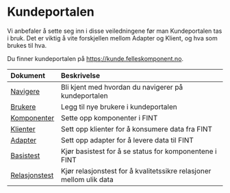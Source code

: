 # Kundeportalen

Vi anbefaler å sette seg inn i disse veiledningene før man Kundeportalen tas i bruk. Det er viktig å vite forskjellen mellom Adapter og Klient, og hva som brukes til hva. 

Du finner kundeportalen på <https://kunde.felleskomponent.no>.


| Dokument                                 | Beskrivelse                                                         |
|:-----------------------------------------|:--------------------------------------------------------------------|
| [Navigere](portal/navigere.md)           | Bli kjent med hvordan du navigerer på kundeportalen                 |
| [Brukere](portal/brukere.md)             | Legg til nye brukere i kundeportalen                                |
| [Komponenter](portal/komponenter.md)     | Sette opp komponenter i FINT                                        |
| [Klienter](portal/klient.md)             | Sett opp klienter for å konsumere data fra FINT                     |
| [Adapter](portal/adapter.md)             | Sett opp adapter for å levere data til FINT                         |
| [Basistest](portal/basistest.md)         | Kjør basistest for å se status for komponentene i FINT              |
| [Relasjonstest](portal/relasjonstest.md) | Kjør relasjonstest for å kvalitetssikre relasjoner mellom ulik data |
